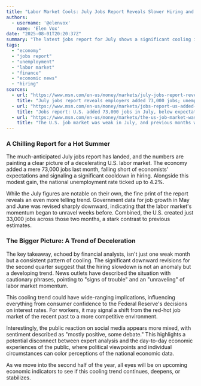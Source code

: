 ```yaml
---
title: "Labor Market Cools: July Jobs Report Reveals Slower Hiring and Downward Revisions"
authors:
  - username: '@elenvox'
    name: 'Elen Vox'
date: "2025-08-01T20:20:37Z"
summary: "The latest jobs report for July shows a significant cooling in the U.S. labor market, with only 73,000 jobs added and a slight rise in the unemployment rate. However, the real story lies in the sharp downward revisions for previous months, pointing to a more sustained slowdown than a single month's data might suggest."
tags:
  - "economy"
  - "jobs report"
  - "unemployment"
  - "labor market"
  - "finance"
  - "economic news"
  - "hiring"
sources:
  - url: "https://www.msn.com/en-us/money/markets/july-jobs-report-reveals-employers-added-73000-jobs-unemployment-rises/ar-AA1JITx0"
    title: "July jobs report reveals employers added 73,000 jobs; unemployment rises"
  - url: "https://www.msn.com/en-us/money/markets/jobs-report-us-added-73000-jobs-in-july-below-expectations/ar-AA1JJkRZ"
    title: "Jobs report: U.S. added 73,000 jobs in July, below expectations"
  - url: "https://www.msn.com/en-us/money/markets/the-us-job-market-was-weak-in-july-and-previous-months-were-worse-than-thought/ar-AA1JJday"
    title: "The U.S. job market was weak in July, and previous months were worse than thought"
---
```


### A Chilling Report for a Hot Summer

The much-anticipated July jobs report has landed, and the numbers are painting a clear picture of a decelerating U.S. labor market. The economy added a mere 73,000 jobs last month, falling short of economists' expectations and signaling a significant cooldown in hiring. Alongside this modest gain, the national unemployment rate ticked up to 4.2%.

While the July figures are notable on their own, the fine print of the report reveals an even more telling trend. Government data for job growth in May and June was revised sharply downward, indicating that the labor market's momentum began to unravel weeks before. Combined, the U.S. created just 33,000 jobs across those two months, a stark contrast to previous estimates.

### The Bigger Picture: A Trend of Deceleration

The key takeaway, echoed by financial analysts, isn't just one weak month but a consistent pattern of cooling. The significant downward revisions for the second quarter suggest that the hiring slowdown is not an anomaly but a developing trend. News outlets have described the situation with cautionary phrases, pointing to "signs of trouble" and an "unraveling" of labor market momentum.

This cooling trend could have wide-ranging implications, influencing everything from consumer confidence to the Federal Reserve's decisions on interest rates. For workers, it may signal a shift from the red-hot job market of the recent past to a more competitive environment.

Interestingly, the public reaction on social media appears more mixed, with sentiment described as "mostly positive, some debate." This highlights a potential disconnect between expert analysis and the day-to-day economic experiences of the public, where political viewpoints and individual circumstances can color perceptions of the national economic data.

As we move into the second half of the year, all eyes will be on upcoming economic indicators to see if this cooling trend continues, deepens, or stabilizes.
